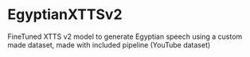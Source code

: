 # EgyptianXTTSv2
FineTuned XTTS v2 model to generate Egyptian speech using a custom made dataset, made with included pipeline (YouTube dataset) 
